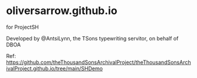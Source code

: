 # oliversarrow.github.io
for ProjectSH

Developed by @AntsiLynn, the TSons typewriting servitor, on behalf of DBOA

Ref:
https://github.com/theThousandSonsArchivalProject/theThousandSonsArchivalProject.github.io/tree/main/SHDemo
